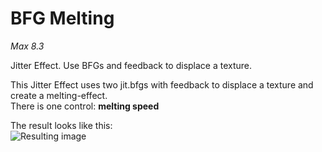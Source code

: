 # BFG Melting

*Max 8.3*

Jitter Effect. Use BFGs and feedback to displace a texture.

This Jitter Effect uses two jit.bfgs with feedback to displace a texture and create a melting-effect.<br/> 
There is one control: **melting speed**<br/>


The result looks like this:<br/>
![Resulting image](/gif/RBFG_Melting.gif)